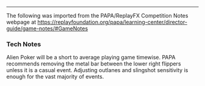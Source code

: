 ***
The following was imported from the PAPA/ReplayFX Competition Notes webpage at https://replayfoundation.org/papa/learning-center/director-guide/game-notes/#GameNotes
### Tech Notes
            
Alien Poker will be a short to average playing game timewise. PAPA recommends removing the metal bar between the lower right flippers unless it is a casual event. Adjusting outlanes and slingshot sensitivity is enough for the vast majority of events.
